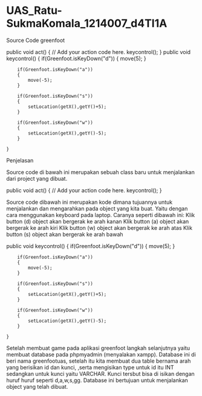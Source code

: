 # UAS_Ratu-SukmaKomala_1214007_d4TI1A
 Source Code greenfoot 
 
public void act()
    {
        // Add your action code here.
        keycontrol();
    }
    public void keycontrol()
    {
        if(Greenfoot.isKeyDown("d"))
        {
            move(5);
        }
        
        if(Greenfoot.isKeyDown("a"))
        {
            move(-5);
        }
        
        if(Greenfoot.isKeyDown("s"))
        {
            setLocation(getX(),getY()+5);
        }
        
        if(Greenfoot.isKeyDown("w"))
        {
            setLocation(getX(),getY()-5);
        }
        
    }



Penjelasan

Source code di bawah ini merupakan sebuah class baru untuk menjalankan dari project yang dibuat.

public void act()
    {
        // Add your action code here.
        keycontrol();
    }


Source code dibawah ini merupakan kode dimana tujuannya untuk menjalankan dan mengarahkan pada object yang kita buat. Yaitu dengan cara menggunakan keyboard pada laptop. Caranya seperti dibawah ini:
Klik button (d) object akan bergerak ke arah kanan 
Klik button (a)  object akan bergerak ke arah kiri
Klik button (w) object akan bergerak ke arah atas
Klik button (s) object akan bergerak ke arah bawah

public void keycontrol()
    {
        if(Greenfoot.isKeyDown("d"))
        {
            move(5);
        }
        
        if(Greenfoot.isKeyDown("a"))
        {
            move(-5);
        }
        
        if(Greenfoot.isKeyDown("s"))
        {
            setLocation(getX(),getY()+5);
        }
        
        if(Greenfoot.isKeyDown("w"))
        {
            setLocation(getX(),getY()-5);
        }
        
    }

Setelah membuat game pada aplikasi greenfoot langkah selanjutnya yaitu membuat database pada phpmyadmin (menyalakan xampp). Database ini di beri nama greenfootuas, setelah itu kita membuat dua table bernama arah yang berisikan id dan kunci, ,serta mengisikan type untuk id itu INT sedangkan untuk kunci yaitu VARCHAR. Kunci tersbut bisa di isikan dengan huruf huruf seperti d,a,w,s,gg. Database ini bertujuan untuk menjalankan object yang telah dibuat.


